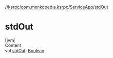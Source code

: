 //[ksrpc](../../index.md)/[com.monkopedia.ksrpc](../index.md)/[ServiceApp](index.md)/[stdOut](std-out.md)



# stdOut  
[jvm]  
Content  
val [stdOut](std-out.md): [Boolean](https://kotlinlang.org/api/latest/jvm/stdlib/kotlin/-boolean/index.html)  



